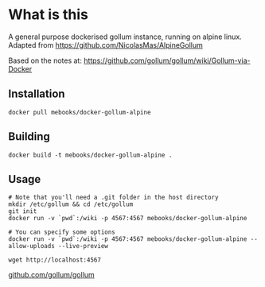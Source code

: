 # What is this

A general purpose dockerised gollum instance, running on alpine linux.
Adapted from https://github.com/NicolasMas/AlpineGollum

Based on the notes at: https://github.com/gollum/gollum/wiki/Gollum-via-Docker

## Installation

	docker pull mebooks/docker-gollum-alpine

## Building

	docker build -t mebooks/docker-gollum-alpine .

## Usage

	# Note that you'll need a .git folder in the host directory
	mkdir /etc/gollum && cd /etc/gollum
	git init
	docker run -v `pwd`:/wiki -p 4567:4567 mebooks/docker-gollum-alpine

	# You can specify some options
	docker run -v `pwd`:/wiki -p 4567:4567 mebooks/docker-gollum-alpine --allow-uploads --live-preview

    wget http://localhost:4567

[github.com/gollum/gollum](https://github.com/gollum/gollum#running)
